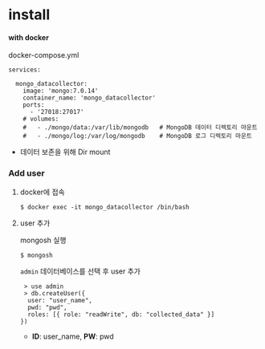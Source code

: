 # install

#### with docker

docker-compose.yml

```
services:

  mongo_datacollector:
    image: 'mongo:7.0.14'
    container_name: 'mongo_datacollector'
    ports: 
      - '27018:27017'
    # volumes:
    #   - ./mongo/data:/var/lib/mongodb   # MongoDB 데이터 디렉토리 마운트
    #   - ./mongo/log:/var/log/mongodb    # MongoDB 로그 디렉토리 마운트
```

- 데이터 보존을 위해 Dir mount





### Add user 

1. docker에 접속

   ```
   $ docker exec -it mongo_datacollector /bin/bash
   ```

2. user 추가  

   mongosh 실행

   ```
   $ mongosh
   ```

   `admin` 데이터베이스를 선택 후 user 추가

   ```
    > use admin
    > db.createUser({
     user: "user_name",
     pwd: "pwd",
     roles: [{ role: "readWrite", db: "collected_data" }]
   })
   ```

   - **ID**: user_name, **PW**: pwd



### 